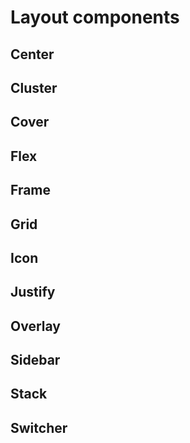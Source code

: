 # Layout components

## Center

## Cluster

## Cover

## Flex

## Frame

## Grid

## Icon

## Justify

## Overlay

## Sidebar

## Stack

## Switcher
